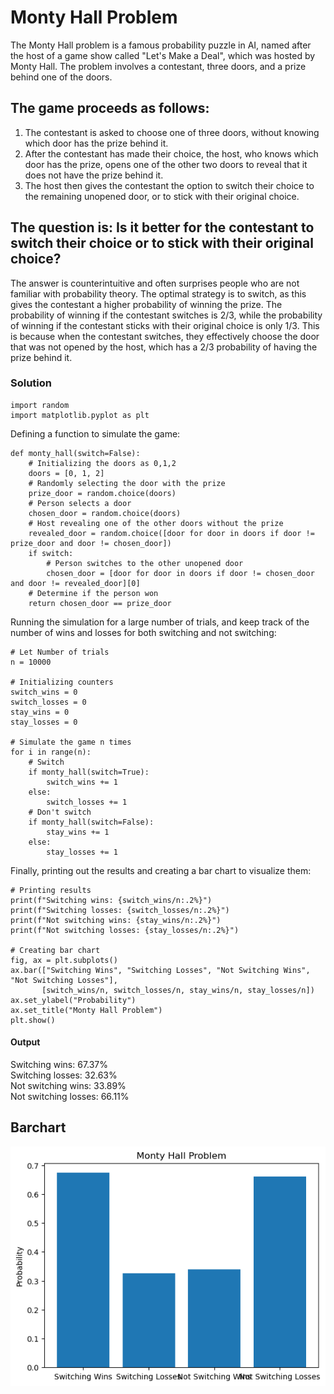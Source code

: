 
# Monty Hall Problem

The Monty Hall problem is a famous probability puzzle in AI, named after the host of a game show called "Let's Make a Deal", which was hosted by Monty Hall. The problem involves a contestant, three doors, and a prize behind one of the doors.

## The game proceeds as follows:

1. The contestant is asked to choose one of three doors, without knowing which door has the prize behind it.
2. After the contestant has made their choice, the host, who knows which door has the prize, opens one of the other two doors to reveal that it does not have the prize behind it.
3. The host then gives the contestant the option to switch their choice to the remaining unopened door, or to stick with their original choice.

## The question is: Is it better for the contestant to switch their choice or to stick with their original choice?

The answer is counterintuitive and often surprises people who are not familiar with probability theory. The optimal strategy is to switch, as this gives the contestant a higher probability of winning the prize. The probability of winning if the contestant switches is 2/3, while the probability of winning if the contestant sticks with their original choice is only 1/3. This is because when the contestant switches, they effectively choose the door that was not opened by the host, which has a 2/3 probability of having the prize behind it.


### Solution
```
import random
import matplotlib.pyplot as plt
```
Defining a function to simulate the game:
```
def monty_hall(switch=False):
    # Initializing the doors as 0,1,2
    doors = [0, 1, 2]
    # Randomly selecting the door with the prize
    prize_door = random.choice(doors)
    # Person selects a door
    chosen_door = random.choice(doors)
    # Host revealing one of the other doors without the prize
    revealed_door = random.choice([door for door in doors if door != prize_door and door != chosen_door])
    if switch:
        # Person switches to the other unopened door
        chosen_door = [door for door in doors if door != chosen_door and door != revealed_door][0]
    # Determine if the person won
    return chosen_door == prize_door
```
Running the simulation for a large number of trials, and keep track of the number of wins and losses for both switching and not switching:
```
# Let Number of trials
n = 10000

# Initializing counters
switch_wins = 0
switch_losses = 0
stay_wins = 0
stay_losses = 0

# Simulate the game n times
for i in range(n):
    # Switch
    if monty_hall(switch=True):
        switch_wins += 1
    else:
        switch_losses += 1
    # Don't switch
    if monty_hall(switch=False):
        stay_wins += 1
    else:
        stay_losses += 1
```
Finally, printing out the results and creating a bar chart to visualize them:
```
# Printing results
print(f"Switching wins: {switch_wins/n:.2%}")
print(f"Switching losses: {switch_losses/n:.2%}")
print(f"Not switching wins: {stay_wins/n:.2%}")
print(f"Not switching losses: {stay_losses/n:.2%}")

# Creating bar chart
fig, ax = plt.subplots()
ax.bar(["Switching Wins", "Switching Losses", "Not Switching Wins", "Not Switching Losses"],
       [switch_wins/n, switch_losses/n, stay_wins/n, stay_losses/n])
ax.set_ylabel("Probability")
ax.set_title("Monty Hall Problem")
plt.show()
```
#### Output

Switching wins: 67.37%\
Switching losses: 32.63%\
Not switching wins: 33.89%\
Not switching losses: 66.11%

## Barchart

![](https://github.com/i-amritpal/Monty-Hall-Problem/blob/main/download.png)
